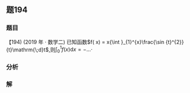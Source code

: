 ## 题194
### 题目
【194) (2019 年 · 数学二) 已知函数$f( x)  = x{\int }_{1}^{x}\frac{\sin {t}^{2}}{t}\mathrm{\;d}t$,则${\int }_{0}^{1}f( x) \mathrm{d}x =  - \ldots  \cdot$
### 分析

### 解